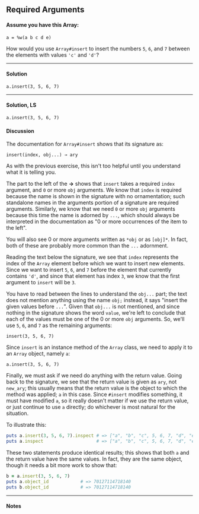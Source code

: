## Required Arguments
#### Assume you have this Array:
`a = %w(a b c d e)`

How would you use `Array#insert` to insert the numbers `5`, `6`, and `7` between the elements with values `'c'` and `'d'`?
___
#### Solution
`a.insert(3, 5, 6, 7)`
___
#### Solution, LS
`a.insert(3, 5, 6, 7)`
#### Discussion
The documentation for `Array#insert` shows that its signature as:

`insert(index, obj...) → ary`

As with the previous exercise, this isn't too helpful until you understand what it is telling you.

The part to the left of the **→** shows that `insert` takes a required `index` argument, and `0` or more `obj` arguments. We know that `index` is required because the name is shown in the signature with no ornamentation; such standalone names in the arguments portion of a signature are required arguments. Similarly, we know that we need `0` or more `obj` arguments because this time the name is adorned by `...`, which should always be interpreted in the documentation as "0 or more occurrences of the item to the left".

You will also see 0 or more arguments written as `*obj` or as `[obj]*`. In fact, both of these are probably more common than the `...` adornment.

Reading the text below the signature, we see that `index` represents the index of the `Array` element before which we want to insert new elements. Since we want to insert `5`, `6`, and `7` before the element that currently contains `'d'`, and since that element has index `3`, we know that the first argument to `insert` will be `3`.

You have to read between the lines to understand the `obj...` part; the text does not mention anything using the name `obj;` instead, it says "insert the given values before `...`". Given that `obj...` is not mentioned, and since nothing in the signature shows the word `value`, we're left to conclude that each of the values must be one of the 0 or more `obj` arguments. So, we'll use `5`, `6`, and `7` as the remaining arguments:

`insert(3, 5, 6, 7)`

Since `insert` is an instance method of the `Array` class, we need to apply it to an `Array` object, namely `a`:

`a.insert(3, 5, 6, 7)`

Finally, we must ask if we need do anything with the return value. Going back to the signature, we see that the return value is given as `ary`, not `new_ary`; this usually means that the return value is the object to which the method was applied; `a` in this case. Since `#insert` modifies something, it must have modified `a`, so it really doesn't matter if we use the return value, or just continue to use `a` directly; do whichever is most natural for the situation.

To illustrate this:
```ruby
puts a.insert(3, 5, 6, 7).inspect # => ["a", "b", "c", 5, 6, 7, "d", "e"]
puts a.inspect                    # => ["a", "b", "c", 5, 6, 7, "d", "e"]
```
These two statements produce identical results; this shows that both `a` and the return value have the same values. In fact, they are the same object, though it needs a bit more work to show that:
```ruby
b = a.insert(3, 5, 6, 7)
puts a.object_id            # => 70127114718140
puts b.object_id            # => 70127114718140
```
___
#### Notes
